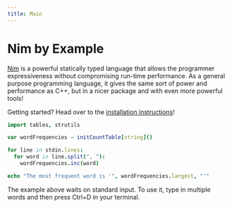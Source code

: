 ```yaml
---
title: Main
---
```


# Nim by Example

[Nim] is a powerful statically typed language that allows the programmer expressiveness without compromising run-time performance. As a general purpose programming language, it gives the same sort of power and performance as C++, but in a nicer package and with even more powerful tools!

[Nim]: http://nim-lang.org/

Getting started? Head over to the [installation instructions](/getting_started/)!

``` nim
import tables, strutils

var wordFrequencies = initCountTable[string]()

for line in stdin.lines:
  for word in line.split(", "):
    wordFrequencies.inc(word)

echo "The most frequent word is '", wordFrequencies.largest, "'"
```

The example above waits on standard input. To use it, type in multiple words and then press Ctrl+D in your terminal.
